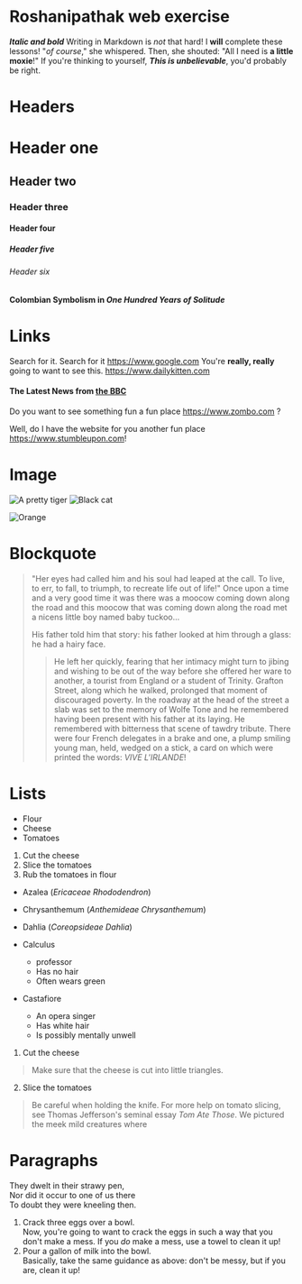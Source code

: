 # Roshanipathak web exercise #

**_Italic and bold_**
Writing in Markdown is _not_ that hard!
I **will** complete these lessons!
"_of course_," she whispered. Then, she shouted: "All I need is **a little moxie**!"
 If you're thinking to yourself, **_This is unbelievable_**, you'd probably be right.
 
# Headers #
# Header one #
## Header two ##
### Header three ###
#### Header four ####
##### Header five #####
###### Header six ######
#### Colombian Symbolism in _One Hundred Years of Solitude_
# Links
Search for it.  Search for it https://www.google.com
You're **really, really** going to want to see this. https://www.dailykitten.com
#### The Latest News from [ the BBC ](www.bbc.com/news:) ####
Do you want to see something fun a fun place https://www.zombo.com ?

Well, do I have the website for you another fun place https://www.stumbleupon.com!
# Image #
![A pretty tiger](https://upload.wikimedia.org/wikipedia/commons/5/56/Tiger.50.jpg)
![Black cat](https://upload.wikimedia.org/wikipedia/commons/a/a3/81_INF_DIV_SSI.jpg)

![Orange](http://icons.iconarchive.com/icons/google/noto-emoji-animals-nature/256/22221-cat-icon.png)



[Black]: https://upload.wikimedia.org/wikipedia/commons/a/a3/81_INF_DIV_SSI.jpg

# Blockquote #
>"Her eyes had called him and his soul had leaped at the call. To live, to err, to fall, to triumph, to recreate life out of life!"
>Once upon a time and a very good time it was there was a moocow coming down along the road and this moocow that was coming down along the road met a nicens little boy named baby tuckoo...
>
>His father told him that story: his father looked at him through a glass: he had a hairy face.
>
>>He left her quickly, fearing that her intimacy might turn to jibing and wishing to be out of the way before she offered her ware to another, a tourist from England or a student of Trinity. Grafton Street, along which he walked, prolonged that moment of discouraged poverty. In the roadway at the head of the street a slab was set to the memory of Wolfe Tone and he remembered having been present with his father at its laying. He remembered with bitterness that scene of tawdry tribute. There were four French delegates in a brake and one, a plump smiling young man, held, wedged on a stick, a card on which were printed the words: _VIVE L'IRLANDE_!
# Lists
*  Flour
* Cheese
* Tomatoes
1. Cut the cheese
2. Slice the tomatoes
3. Rub the tomatoes in flour

* Azalea (_Ericaceae Rhododendron_)
* Chrysanthemum (_Anthemideae Chrysanthemum_)
* Dahlia (_Coreopsideae Dahlia_)

* Calculus
  * professor 
  * Has no hair 
  * Often wears green
* Castafiore
  * An opera singer
  * Has white hair
  * Is possibly mentally unwell
 
 1. Cut the cheese
  >Make sure that the cheese is cut into little triangles.

2. Slice the tomatoes
  > Be careful when holding the knife.
   For more help on tomato slicing, see Thomas Jefferson's seminal essay _Tom Ate Those_.
We pictured the meek mild creatures where 
 
# Paragraphs
They dwelt in their strawy pen,  
Nor did it occur to one of us there  
To doubt they were kneeling then.  
1. Crack three eggs over a bowl.  
 Now, you're going to want to crack the eggs in such a way that you don't make a mess.
 If you _do_ make a mess, use a towel to clean it up!  
2.  Pour a gallon of milk into the bowl.  
 Basically, take the same guidance as above: don't be messy, but if you are, clean it up!
